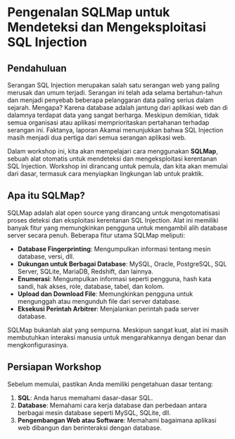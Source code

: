 # Pengenalan SQLMap untuk Mendeteksi dan Mengeksploitasi SQL Injection

## Pendahuluan

Serangan SQL Injection merupakan salah satu serangan web yang paling merusak dan umum terjadi. Serangan ini telah ada selama bertahun-tahun dan menjadi penyebab beberapa pelanggaran data paling serius dalam sejarah. Mengapa? Karena database adalah jantung dari aplikasi web dan di dalamnya terdapat data yang sangat berharga. Meskipun demikian, tidak semua organisasi atau aplikasi memprioritaskan pertahanan terhadap serangan ini. Faktanya, laporan Akamai menunjukkan bahwa SQL Injection masih menjadi dua pertiga dari semua serangan aplikasi web.

Dalam workshop ini, kita akan mempelajari cara menggunakan **SQLMap**, sebuah alat otomatis untuk mendeteksi dan mengeksploitasi kerentanan SQL Injection. Workshop ini dirancang untuk pemula, dan kita akan memulai dari dasar, termasuk cara menyiapkan lingkungan lab untuk praktik.

## Apa itu SQLMap?

SQLMap adalah alat open source yang dirancang untuk mengotomatisasi proses deteksi dan eksploitasi kerentanan SQL Injection. Alat ini memiliki banyak fitur yang memungkinkan pengguna untuk mengambil alih database server secara penuh. Beberapa fitur utama SQLMap meliputi:

- **Database Fingerprinting**: Mengumpulkan informasi tentang mesin database, versi, dll.
- **Dukungan untuk Berbagai Database**: MySQL, Oracle, PostgreSQL, SQL Server, SQLite, MariaDB, Redshift, dan lainnya.
- **Enumerasi**: Mengumpulkan informasi seperti pengguna, hash kata sandi, hak akses, role, database, tabel, dan kolom.
- **Upload dan Download File**: Memungkinkan pengguna untuk mengunggah atau mengunduh file dari server database.
- **Eksekusi Perintah Arbitrer**: Menjalankan perintah pada server database.

SQLMap bukanlah alat yang sempurna. Meskipun sangat kuat, alat ini masih membutuhkan interaksi manusia untuk mengarahkannya dengan benar dan mengkonfigurasinya.

## Persiapan Workshop

Sebelum memulai, pastikan Anda memiliki pengetahuan dasar tentang:

1. **SQL**: Anda harus memahami dasar-dasar SQL.
2. **Database**: Memahami cara kerja database dan perbedaan antara berbagai mesin database seperti MySQL, SQLite, dll.
3. **Pengembangan Web atau Software**: Memahami bagaimana aplikasi web dibangun dan berinteraksi dengan database.
